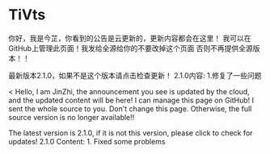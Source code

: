 
# TiVts

你好，我是今芷，你看到的公告是云更新的，更新内容都会在这里！
我可以在GitHub上管理此页面！我发给全源给你的不要改掉这个页面
否则不再提供全源版本！！

最新版本2.1.0，如果不是这个版本请点击检查更新！
2.1.0内容:
1.修复了一些问题
>
<
Hello, I am JinZhi, the announcement you see is updated by the cloud, and the updated content will be here! I can manage this page on GitHub! I sent the whole source to you. Don't change this page. Otherwise, the full source version is no longer available!! 

The latest version is 2.1.0, if it is not this version, please click to check for updates!
2.1.0 Content: 1. Fixed some problems
